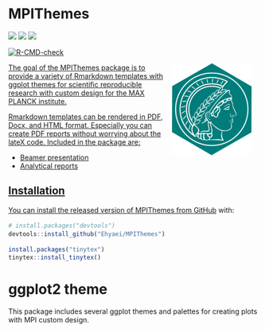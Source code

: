 
<!-- README.md is generated from README.Rmd. Please edit that file -->

# MPIThemes

[![](https://img.shields.io/badge/devel%20version-0.0.0.9000-orange.svg)](https://github.com/Ehyaei/MPIThemes)
[![](https://img.shields.io/badge/lifecycle-experimental-orange.svg)](https://lifecycle.r-lib.org/articles/stages.html#experimental)
[![](https://img.shields.io/github/last-commit/Ehyaei/MPIThemes.svg)](https://github.com/Ehyaei/MPIThemes/commits/master)

<!-- badges: start -->

[![R-CMD-check](https://github.com/Ehyaei/MPIThemes/workflows/R-CMD-check/badge.svg)](https://github.com/Ehyaei/MPIThemes/actions)
<!-- badges: end -->

<a href={https://github.com/Ehyaei/MPIThemes}><img src="man/figures/logo.png" alt="logo with an image of a MPI Templates" align="right" width="160" style="padding: 0 15px; float: right;"/>

The goal of the MPIThemes package is to provide a variety of Rmarkdown
templates with ggplot themes for scientific reproducible research with
custom design for the MAX PLANCK institute.

Rmarkdown templates can be rendered in PDF, Docx, and HTML format.
Especially you can create PDF reports without worrying about the lateX
code. Included in the package are:

-   Beamer presentation
-   Analytical reports

## Installation

You can install the released version of MPIThemes from
[GitHub](https://github.com/) with:

``` r
# install.packages("devtools")
devtools::install_github("Ehyaei/MPIThemes")
```

``` r
install.packages("tinytex")
tinytex::install_tinytex()
```

# ggplot2 theme

This package includes several ggplot themes and palettes for creating
plots with MPI custom design.
